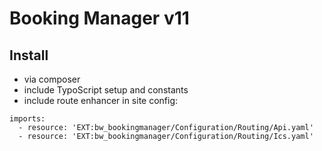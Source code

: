 # Booking Manager v11

## Install

* via composer
* include TypoScript setup and constants
* include route enhancer in site config:

```
imports:
  - resource: 'EXT:bw_bookingmanager/Configuration/Routing/Api.yaml'
  - resource: 'EXT:bw_bookingmanager/Configuration/Routing/Ics.yaml'
```
